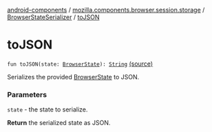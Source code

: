 [android-components](../../index.md) / [mozilla.components.browser.session.storage](../index.md) / [BrowserStateSerializer](index.md) / [toJSON](./to-j-s-o-n.md)

# toJSON

`fun toJSON(state: `[`BrowserState`](../../mozilla.components.browser.state.state/-browser-state/index.md)`): `[`String`](https://kotlinlang.org/api/latest/jvm/stdlib/kotlin/-string/index.html) [(source)](https://github.com/mozilla-mobile/android-components/blob/master/components/browser/session/src/main/java/mozilla/components/browser/session/storage/BrowserStateSerializer.kt#L25)

Serializes the provided [BrowserState](../../mozilla.components.browser.state.state/-browser-state/index.md) to JSON.

### Parameters

`state` - the state to serialize.

**Return**
the serialized state as JSON.

